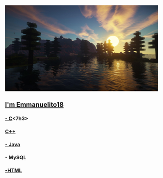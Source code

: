 <a href="https://www.youtube.com/@Emmanuelito182"><img src="/Portada.jpg"></a>
  <h2><a href="https://ww.youtube.com/@Emmanuelito18_Code">I'm Emmanuelito18</a></h2>
  <h3> <a href="https://github.com/Emmanuelito18?tab=repositories&q=&type=&language=c&sort=">- C</a><7h3>
  <h3><a href="https://github.com/Emmanuelito18?tab=repositories&q=&type=&language=c%2B%2B&sort=">C++</a></h3>
  <h3> <a href="https://github.com/Emmanuelito18?tab=repositories&q=&type=&language=java&sort=">- Java</a></h3>
  <h3> - MySQL</h3>
  <h3> <a href="https://github.com/Emmanuelito18?tab=repositories&q=&type=&language=html&sort=">-HTML</a></h3>

<br>
